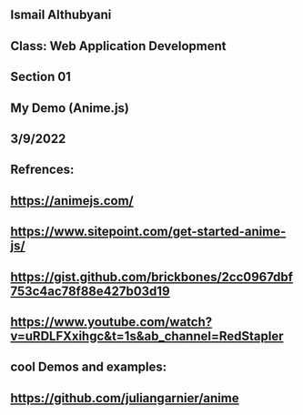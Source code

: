 ## Ismail Althubyani

## Class: Web Application Development

## Section 01

## My Demo (Anime.js)

## 3/9/2022

## Refrences:

## https://animejs.com/

## https://www.sitepoint.com/get-started-anime-js/

## https://gist.github.com/brickbones/2cc0967dbf753c4ac78f88e427b03d19

## https://www.youtube.com/watch?v=uRDLFXxihgc&t=1s&ab_channel=RedStapler

## cool Demos and examples:

## https://github.com/juliangarnier/anime
